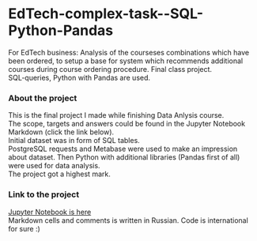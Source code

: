 # EdTech-complex-task--SQL-Python-Pandas
For EdTech business: Analysis of the courseses combinations which have been ordered, to setup a base for system which recommends additional courses during course ordering procedure. 
Final class project.  
SQL-queries, Python with Pandas are used.

### About the project  
This is the final project I made while finishing Data Anlysis course.  
The scope, targets and answers could be found in the Jupyter Notebook Markdown (click the link below).  
Initial dataset was in form of SQL tables.  
PostgreSQL requests and Metabase were used to make an impression about dataset. Then Python with additional libraries (Pandas first of all) were used for data analysis.   
The project got a highest mark. 

### Link to the project  
[Jupyter Notebook is here](https://github.com/realseich/EdTech-complex-task--SQL-Python-Pandas/blob/main/Project-4_A.S._final_ed_plus_for_gh.ipynb)   
Markdown cells and comments is written in Russian. Code is international for sure :) 
